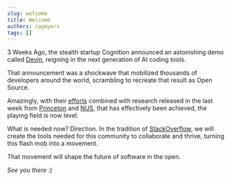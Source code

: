 ```yaml
---
slug: welcome
title: Welcome
authors: raymyers
tags: []
---
```


3 Weeks Ago, the stealth startup Cognition announced an astonishing demo called [Devin](https://www.cognition-labs.com/introducing-devin), reigning in the next generation of AI coding tools.

That announcement was a shockwave that mobilized thousands of developers around the world, scrambling to recreate that result as Open Source.

Amazingly, with their [efforts](https://mender.ai/blog/we-can-beat-devin) combined with research released in the last week from [Princeton](https://swe-agent.com) and [NUS](https://github.com/nus-apr/auto-code-rover), that has effectively been achieved, the playing field is now level.

What is needed now? Direction. In the tradition of [StackOverflow](https://youtu.be/i0GJqYTPYKU), we will create the tools needed for this community to collaborate and thrive, turning this flash mob into a movement.

That movement will shape the future of software in the open.

*See you there* :)